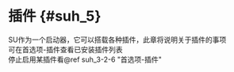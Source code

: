 # 插件 {#suh_5}
SU作为一个启动器，它可以搭载各种插件，此章将说明关于插件的事项<br>
可在首选项-插件查看已安装插件列表<br>
停止启用某插件看@ref suh_3-2-6 "首选项-插件"
